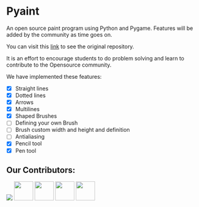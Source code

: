 # Pyaint
An open source paint program using Python and Pygame. Features will be added by the community as time goes on.

You can visit this [link](https://github.com/umairazfar/Pyaint) to see the original repository.

It is an effort to encourage students to do problem solving and learn to contribute to the Opensource community.

We have implemented these features:
- [x] Straight lines
- [x] Dotted lines
- [x] Arrows
- [x] Multilines
- [x] Shaped Brushes
- [ ] Defining your own Brush
- [ ] Brush custom width and height and definition
- [ ] Antialiasing
- [x] Pencil tool
- [x] Pen tool

## Our Contributors:
[![](https://github.com/owaisali8.png?size=50)](https://github.com/owaisali8)
<a  href="https://github.com/TahaMirza50">  <img  src="https://github.com/TahaMirza50.png?size=50" width="50" height="50"></a>
<a  href="https://github.com/YunusMXV">  <img  src="https://github.com/YunusMXV.png?size=50" width="50" height="50"></a>
<a  href="https://github.com/hamzakbarali">  <img  src="https://github.com/hamzakbarali.png?size=50" width="50" height="50"></a>
<a  href="https://github.com/shariqanwar20">  <img  src="https://github.com/shariqanwar20.png?size=50" width="50" height="50"></a>
